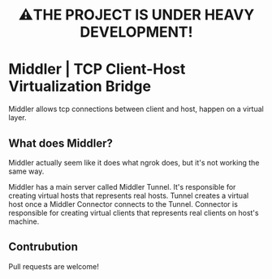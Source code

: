<h1 align="center">⚠️THE PROJECT IS UNDER HEAVY DEVELOPMENT!</h1>

# Middler | TCP Client-Host Virtualization Bridge
Middler allows tcp connections between client and host, happen on a virtual layer. 

## What does Middler?
Middler actually seem like it does what ngrok does, but it's not working the same way. 

Middler has a main server called Middler Tunnel. It's responsible for creating virtual hosts that represents real hosts. Tunnel creates a virtual host once a Middler Connector connects to the Tunnel. Connector is responsible for creating virtual clients that represents real clients on host's machine.

## Contrubution
Pull requests are welcome!